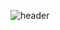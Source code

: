 
![header](https://capsule-render.vercel.app/api?type=Slice&color=38d9a9&height=180&section=header&text=minheock&fontSize=80&fontColor=343a40&animation=twinkling&rotate=-5)

<!---
minheock/minheock is a ✨ special ✨ repository because its `README.md` (this file) appears on your GitHub profile.
You can click the Preview link to take a look at your changes.
--->
